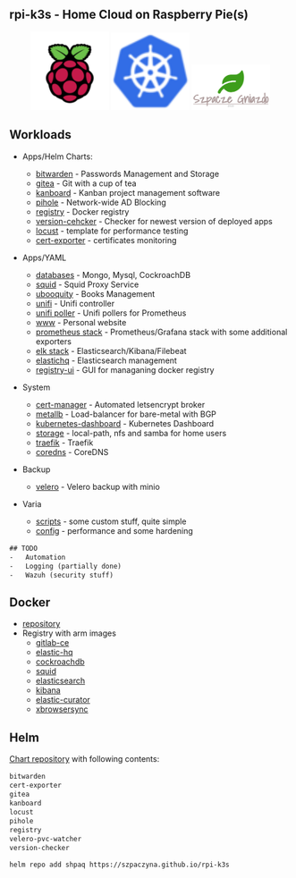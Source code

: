 ## rpi-k3s - Home Cloud on Raspberry Pie(s)

<p align="center">
  <img src="assets/rpi.png" width="140"/>
  <img src="assets/k8s.png" width="140"/>
  <img src="assets/logo.png" width="140"/>
</p>

<!--START_SECTION_PROFILE_VIEWS:readme-info-->
<!--END_SECTION_PROFILE_VIEWS:readme-info-->

## Workloads

-   Apps/Helm Charts:
    -   [bitwarden](https://bitwarden.com/) - Passwords Management and Storage
    -   [gitea](https://github.com/jfelten/gitea-helm-chart) - Git with a cup of tea
    -   [kanboard](https://kanboard.org/) - Kanban project management software
    -   [pihole](https://pi-hole.net/) - Network-wide AD Blocking
    -   [registry](https://hub.docker.com/_/registry/) - Docker registry
    -   [version-cehcker](charts/version-checker) - Checker for newest version of deployed apps
    -   [locust](charts/locust) - template for performance testing
    -   [cert-exporter](charts/cert-exporter) - certificates monitoring

-   Apps/YAML
    -   [databases](yaml/db) - Mongo, Mysql, CockroachDB
    -   [squid](yaml/squid) - Squid Proxy Service
    -   [ubooquity](yaml/ubooquity) - Books Management
    -   [unifi](yaml/unifi) - Unifi controller
    -   [unifi poller](yaml/unifi-poller) - Unifi pollers for Prometheus
    -   [www](yaml/www) - Personal website
    -   [prometheus stack](yaml/metrics) - Prometheus/Grafana stack with some additional exporters
    -   [elk stack](yaml/elk) - Elasticsearch/Kibana/Filebeat
    -   [elastichq](yaml/eshq) - Elasticsearch management
    -   [registry-ui](yaml/registry-ui) - GUI for managaning docker registry

-   System
    -   [cert-manager](https://github.com/jetstack/cert-manager) - Automated letsencrypt broker
    -   [metallb](yaml/metallb) - Load-balancer for bare-metal with BGP
    -   [kubernetes-dashboard](yaml/kubernetes-dashboard) - Kubernetes Dashboard
    -   [storage](yaml/storage) - local-path, nfs and samba for home users
    -   [traefik](varia/traefik.yaml) - Traefik
    -   [coredns](varia/coredns.yaml) - CoreDNS

- Backup
    -   [velero](backup/velero) - Velero backup with minio

- Varia
    - [scripts](varia/scripts) - some custom stuff, quite simple
    - [config](varia/config) - performance and some hardening

```
## TODO
-   Automation
-   Logging (partially done)
-   Wazuh (security stuff)
```

## Docker
- [repository](https://github.com/szpaczyna/docker)
- Registry with arm images
    -  [gitlab-ce](https://hub.docker.com/repository/docker/szpaczyn/gitlab-ce)
    -  [elastic-hq](https://hub.docker.com/repository/docker/szpaczyn/elastic-hq)
    -  [cockroachdb](https://hub.docker.com/repository/docker/szpaczyn/cockroachdb)
    -  [squid](https://hub.docker.com/repository/docker/szpaczyn/squid)
    -  [elasticsearch](https://hub.docker.com/repository/docker/szpaczyn/elasticsearch-arm64)
    -   [kibana](https://hub.docker.com/repository/docker/szpaczyn/kibana-arm64)
    -   [elastic-curator](https://hub.docker.com/repository/docker/szpaczyn/elasticsearch-curator)
    -   [xbrowsersync](https://hub.docker.com/repository/docker/szpaczyn/xbrowsersync)

## Helm
[Chart repository](https://szpaczyna.github.io/rpi-k3s) with following contents:

    bitwarden
    cert-exporter
    gitea
    kanboard
    locust
    pihole
    registry
    velero-pvc-watcher
    version-checker

```
helm repo add shpaq https://szpaczyna.github.io/rpi-k3s
```

<!--START_SECTION_LINES_OF_CODE:readme-info-->
<!--END_SECTION_LINES_OF_CODE:readme-info-->
